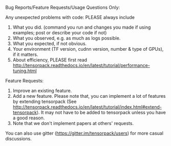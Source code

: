 Bug Reports/Feature Requests/Usage Questions Only:

Any unexpected problems with code: PLEASE always include
1. What you did. (command you run and changes you made if using examples; post or describe your code if not)
2. What you observed, e.g. as much as logs possible.
3. What you expected, if not obvious.
4. Your environment (TF version, cudnn version, number & type of GPUs), if it matters.
5. About efficiency, PLEASE first read http://tensorpack.readthedocs.io/en/latest/tutorial/performance-tuning.html

Feature Requests:
1. Improve an existing feature.
2. Add a new feature. Please note that, you can implement a lot of features by extending tensorpack
	(See http://tensorpack.readthedocs.io/en/latest/tutorial/index.html#extend-tensorpack).
	It may not have to be added to tensorpack unless you have a good reason.
3. Note that we don't implement papers at others' requests.

You can also use gitter (https://gitter.im/tensorpack/users) for more casual discussions.
